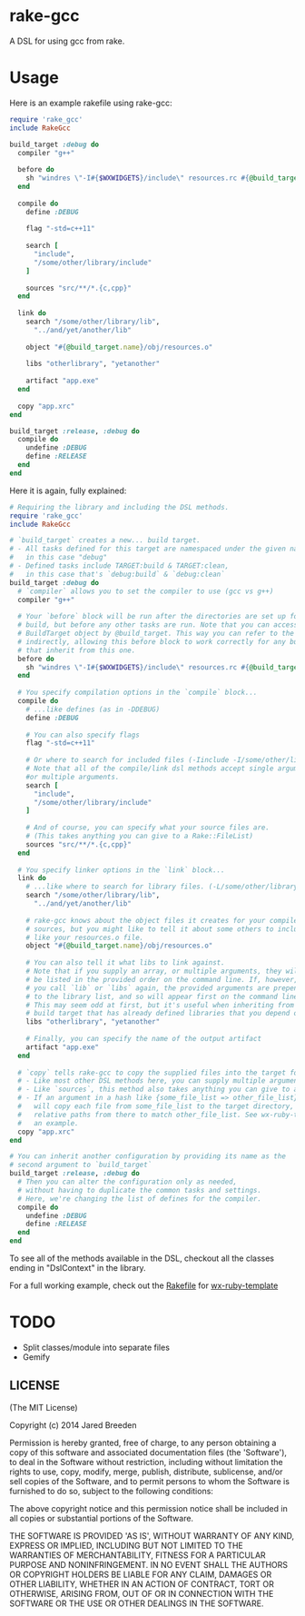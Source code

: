 rake-gcc
========

A DSL for using gcc from rake.

Usage
=====

Here is an example rakefile using rake-gcc:

```ruby
require 'rake_gcc'
include RakeGcc

build_target :debug do
  compiler "g++"
  
  before do
    sh "windres \"-I#{$WXWIDGETS}/include\" resources.rc #{@build_target.name}/obj/resources.o"
  end
  
  compile do
    define :DEBUG
    
    flag "-std=c++11"
    
    search [
      "include",
      "/some/other/library/include"
    ]
    
    sources "src/**/*.{c,cpp}"
  end
  
  link do
    search "/some/other/library/lib",
      "../and/yet/another/lib"
    
    object "#{@build_target.name}/obj/resources.o"
    
    libs "otherlibrary", "yetanother"
    
    artifact "app.exe"
  end
  
  copy "app.xrc"
end

build_target :release, :debug do
  compile do
    undefine :DEBUG
    define :RELEASE
  end
end
```

Here it is again, fully explained:

```ruby
# Requiring the library and including the DSL methods.
require 'rake_gcc'
include RakeGcc

# `build_target` creates a new... build target.
# - All tasks defined for this target are namespaced under the given name,
#   in this case "debug"
# - Defined tasks include TARGET:build & TARGET:clean,
#   in this case that's `debug:build` & `debug:clean`
build_target :debug do
  # `compiler` allows you to set the compiler to use (gcc vs g++)
  compiler "g++"
  
  # Your `before` block will be run after the directories are set up for your 
  # build, but before any other tasks are run. Note that you can access the
  # BuildTarget object by @build_target. This way you can refer to the name
  # indirectly, allowing this before block to work correctly for any build targets
  # that inherit from this one.
  before do
    sh "windres \"-I#{$WXWIDGETS}/include\" resources.rc #{@build_target.name}/obj/resources.o"
  end
  
  # You specify compilation options in the `compile` block...
  compile do
    # ...like defines (as in -DDEBUG)
    define :DEBUG
    
    # You can also specify flags
    flag "-std=c++11"
    
    # Or where to search for included files (-Iinclude -I/some/other/library/include)
    # Note that all of the compile/link dsl methods accept single arguments, arrays, 
    #or multiple arguments.
    search [
      "include",
      "/some/other/library/include"
    ]
    
    # And of course, you can specify what your source files are. 
    # (This takes anything you can give to a Rake::FileList)
    sources "src/**/*.{c,cpp}"
  end
  
  # You specify linker options in the `link` block...
  link do
    # ...like where to search for library files. (-L/some/other/library/lib ...)
    search "/some/other/library/lib",
      "../and/yet/another/lib"
    
    # rake-gcc knows about the object files it creates for your compiled
    # sources, but you might like to tell it about some others to include, 
    # like your resources.o file.
    object "#{@build_target.name}/obj/resources.o"
    
    # You can also tell it what libs to link against.
    # Note that if you supply an array, or multiple arguments, they will
    # be listed in the provided order on the command line. If, however,
    # you call `lib` or `libs` again, the provided arguments are prepended
    # to the library list, and so will appear first on the command line.
    # This may seem odd at first, but it's useful when inheriting from another
    # build target that has already defined libraries that you depend on.
    libs "otherlibrary", "yetanother"
    
    # Finally, you can specify the name of the output artifact
    artifact "app.exe"
  end
  
  # `copy` tells rake-gcc to copy the supplied files into the target folder.
  # - Like most other DSL methods here, you can supply multiple arguments or arrays.
  # - Like `sources`, this method also takes anything you can give to a Rake::FileList
  # - If an argument in a hash like {some_file_list => other_file_list}, rake-gcc
  #   will copy each file from some_file_list to the target directory, changing the
  #   relative paths from there to match other_file_list. See wx-ruby-template for
  #   an example.
  copy "app.xrc"
end

# You can inherit another configuration by providing its name as the
# second argument to `build_target`
build_target :release, :debug do
  # Then you can alter the configuration only as needed,
  # without having to duplicate the common tasks and settings.
  # Here, we're changing the list of defines for the compiler.
  compile do
    undefine :DEBUG
    define :RELEASE
  end
end
```

To see all of the methods available in the DSL, checkout all the classes ending in "DslContext" in the library.

For a full working example, check out the [Rakefile](https://github.com/jbreeden/wx-ruby-template/blob/master/Rakefile.rb) for [wx-ruby-template](https://github.com/jbreeden/wx-ruby-template)

TODO
====

- Split classes/module into separate files
- Gemify

LICENSE
-------

(The MIT License)

Copyright (c) 2014 Jared Breeden

Permission is hereby granted, free of charge, to any person obtaining
a copy of this software and associated documentation files (the
'Software'), to deal in the Software without restriction, including
without limitation the rights to use, copy, modify, merge, publish,
distribute, sublicense, and/or sell copies of the Software, and to
permit persons to whom the Software is furnished to do so, subject to
the following conditions:

The above copyright notice and this permission notice shall be
included in all copies or substantial portions of the Software.

THE SOFTWARE IS PROVIDED 'AS IS', WITHOUT WARRANTY OF ANY KIND,
EXPRESS OR IMPLIED, INCLUDING BUT NOT LIMITED TO THE WARRANTIES OF
MERCHANTABILITY, FITNESS FOR A PARTICULAR PURPOSE AND NONINFRINGEMENT.
IN NO EVENT SHALL THE AUTHORS OR COPYRIGHT HOLDERS BE LIABLE FOR ANY
CLAIM, DAMAGES OR OTHER LIABILITY, WHETHER IN AN ACTION OF CONTRACT,
TORT OR OTHERWISE, ARISING FROM, OUT OF OR IN CONNECTION WITH THE
SOFTWARE OR THE USE OR OTHER DEALINGS IN THE SOFTWARE.
